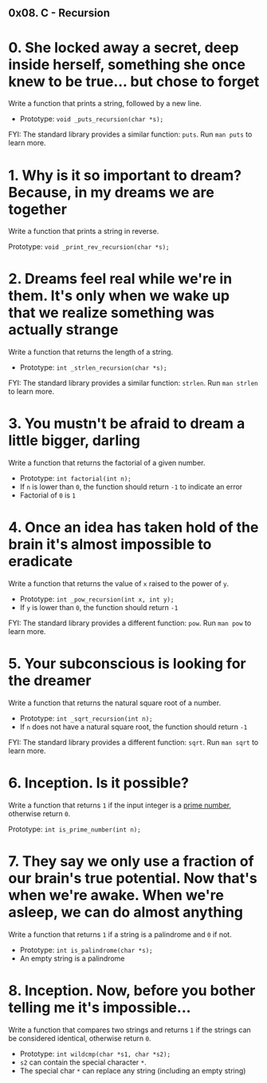 ## 0x08. C - Recursion

#  0. She locked away a secret, deep inside herself, something she once knew to be true... but chose to forget

Write a function that prints a string, followed by a new line.

*  Prototype: `void _puts_recursion(char *s);`

FYI: The standard library provides a similar function: `puts`. Run `man puts` to learn more.

#  1. Why is it so important to dream? Because, in my dreams we are together

Write a function that prints a string in reverse.

Prototype: `void _print_rev_recursion(char *s);`

#  2. Dreams feel real while we're in them. It's only when we wake up that we realize something was actually strange

Write a function that returns the length of a string.

*  Prototype: `int _strlen_recursion(char *s);`

FYI: The standard library provides a similar function: `strlen`. Run `man strlen` to learn more.

#  3. You mustn't be afraid to dream a little bigger, darling

Write a function that returns the factorial of a given number.

*  Prototype: `int factorial(int n);`
*  If `n` is lower than `0`, the function should return `-1` to indicate an error
*  Factorial of `0` is `1`

#  4. Once an idea has taken hold of the brain it's almost impossible to eradicate

Write a function that returns the value of `x` raised to the power of `y`.

*  Prototype: `int _pow_recursion(int x, int y);`
*  If `y` is lower than `0`, the function should return `-1`

FYI: The standard library provides a different function: `pow`. Run `man pow` to learn more.

#  5. Your subconscious is looking for the dreamer

Write a function that returns the natural square root of a number.

*  Prototype: `int _sqrt_recursion(int n);`
*  If `n` does not have a natural square root, the function should return `-1`

FYI: The standard library provides a different function: `sqrt`. Run `man sqrt` to learn more.

#  6. Inception. Is it possible?

Write a function that returns `1` if the input integer is a [prime number](https://alx-intranet.hbtn.io/rltoken/bjG_8Gu-_0rwbYA_tAv2Yw), otherwise return `0`.

Prototype: `int is_prime_number(int n);`

#  7. They say we only use a fraction of our brain's true potential. Now that's when we're awake. When we're asleep, we can do almost anything

Write a function that returns `1` if a string is a palindrome and `0` if not.

*  Prototype: `int is_palindrome(char *s);`
*  An empty string is a palindrome

#  8. Inception. Now, before you bother telling me it's impossible...

Write a function that compares two strings and returns `1` if the strings can be considered identical, otherwise return `0`.

*  Prototype: `int wildcmp(char *s1, char *s2);`
*  `s2` can contain the special character `*`.
*  The special char `*` can replace any string (including an empty string)
